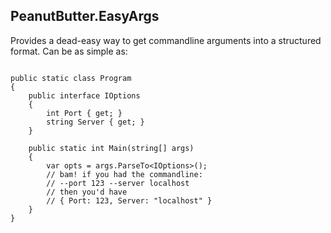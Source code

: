 ﻿PeanutButter.EasyArgs
---

Provides a dead-easy way to get commandline arguments
into a structured format. Can be as simple as:

```

public static class Program
{
    public interface IOptions
    {
        int Port { get; }
        string Server { get; }
    }
    
    public static int Main(string[] args)
    {
        var opts = args.ParseTo<IOptions>();
        // bam! if you had the commandline:
        // --port 123 --server localhost
        // then you'd have
        // { Port: 123, Server: "localhost" }
    }
}

```